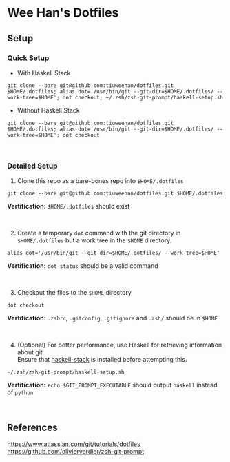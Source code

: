 # Wee Han's Dotfiles

## Setup

### Quick Setup

- With Haskell Stack
```
git clone --bare git@github.com:tiuweehan/dotfiles.git $HOME/.dotfiles; alias dot='/usr/bin/git --git-dir=$HOME/.dotfiles/ --work-tree=$HOME'; dot checkout; ~/.zsh/zsh-git-prompt/haskell-setup.sh
```

- Without Haskell Stack
```
git clone --bare git@github.com:tiuweehan/dotfiles.git $HOME/.dotfiles; alias dot='/usr/bin/git --git-dir=$HOME/.dotfiles/ --work-tree=$HOME'; dot checkout
```

&nbsp;
&nbsp;

### Detailed Setup

1. Clone this repo as a bare-bones repo into `$HOME/.dotfiles`
```
git clone --bare git@github.com:tiuweehan/dotfiles.git $HOME/.dotfiles
```
**Vertification:** `$HOME/.dotfiles` should exist

&nbsp;

2.  Create a temporary `dot` command with the git directory in `$HOME/.dotfiles` but a work tree in the `$HOME` directory.
```
alias dot='/usr/bin/git --git-dir=$HOME/.dotfiles/ --work-tree=$HOME'
```
**Vertification:** `dot status` should be a valid command

&nbsp;

3. Checkout the files to the `$HOME` directory
```
dot checkout
```
**Vertification:** `.zshrc`, `.gitconfig`, `.gitignore` and `.zsh/` should be in `$HOME`

&nbsp;

4. (Optional) For better performance, use Haskell for retrieving information about git.\
Ensure that [haskell-stack](https://docs.haskellstack.org/en/stable/README/) is installed before attempting this.
```
~/.zsh/zsh-git-prompt/haskell-setup.sh
```
**Vertification:** `echo $GIT_PROMPT_EXECUTABLE` should output `haskell` instead of `python`

&nbsp;

## References

https://www.atlassian.com/git/tutorials/dotfiles \
https://github.com/olivierverdier/zsh-git-prompt
